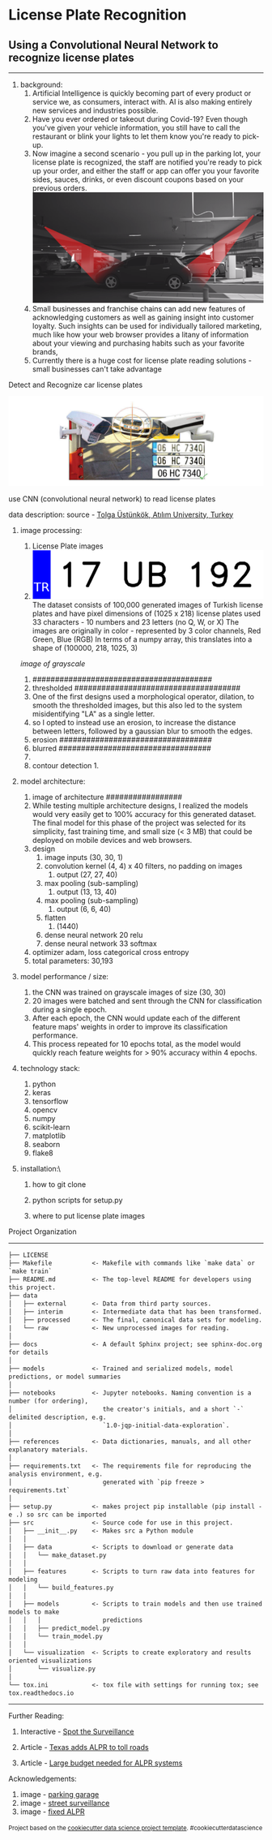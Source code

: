# License Plate Recognition

## Using a Convolutional Neural Network to recognize license plates

-----------------------------------------

1. background:
   1. Artificial Intelligence is quickly becoming part of every product or service we, as consumers, interact with.  AI is also making entirely new services and industries possible.
   2. Have you ever ordered or takeout during Covid-19?  Even though you've given your vehicle information, you still have to call the restaurant or blink your lights to let them know you're ready to pick-up.
   3. Now imagine a second scenario - you pull up in the parking lot, your license plate is recognized, the staff are notified you're ready to pick up your order, and either the staff or app can offer you your favorite sides, sauces, drinks, or even discount coupons based on your previous orders.
   ![parking garage](./images/Q-Free-Intrada-ALPR-graphic-702x336.png)
   4. Small businesses and franchise chains can add new features of acknowledging customers as well as gaining insight into customer loyalty.  Such insights can be used for individually tailored marketing, much like how your web browser provides a litany of information about your viewing and purchasing habits such as your favorite brands,
   5. Currently there is a huge cost for license plate reading solutions - small businesses can't take advantage

Detect and Recognize car license plates

![ALPR](./images/ALPR-100_metin.jpg)

use CNN (convolutional neural network) to read license plates

data description:
source - [Tolga Üstünkök, Atılım University, Turkey](https://www.kaggle.com/tustunkok/synthetic-turkish-license-plates) 


1. image processing:
   1. License Plate images
   2. ![unprocessed](./images/17-UB-192.png)
   The dataset consists of 100,000 generated images of Turkish license plates and have pixel dimensions of (1025 x 218)
   license plates used 33 characters - 10 numbers and 23 letters (no Q, W, or X)
   The images are originally in color - represented by 3 color channels, Red Green, Blue (RGB)
   In terms of a numpy array, this translates into a shape of (100000, 218, 1025, 3)
   
   *image of grayscale* 
      1. ########################################
      2. thresholded  #####################################
      3. One of the first designs used a morphological operator, dilation, to smooth the thresholded images, but this also led to the system misidentifying "LA" as a single letter.
      4. so I opted to instead use an erosion, to increase the distance between letters, followed by a gaussian blur to smooth the edges.
      5. erosion  ##################################
      6. blurred  ##################################
      7.  
   1. contour detection
      1. 

2. model architecture:
   1. image of architecture #################
   2. While testing multiple architecture designs, I realized the models would very easily get to 100% accuracy for this generated dataset.  The final model for this phase of the project was selected for its simplicity, fast training time, and small size (< 3 MB) that could be deployed on mobile devices and web browsers.
   3. design
      1. image inputs (30, 30, 1)
      2. convolution kernel (4, 4) x 40 filters, no padding on images
         1. output (27, 27, 40)
      3. max pooling (sub-sampling)
         1. output (13, 13, 40)
      4. max pooling (sub-sampling)
         1. output (6, 6, 40)
      5. flatten
         1. (1440)
      6. dense neural network 20 relu
      7. dense neural network 33 softmax
   4. optimizer adam, loss categorical cross entropy
   5. total parameters: 30,193

3. model performance / size:
   1. the CNN was trained on grayscale images of size (30, 30)
   2. 20 images were batched and sent through the CNN for classification during a single epoch.
   3. After each epoch, the CNN would update each of the different feature maps' weights in order to improve its classification performance.
   4. This process repeated for 10 epochs total, as the model would quickly reach feature weights for > 90% accuracy within 4 epochs.

4. technology stack:
   1. python
   2. keras
   3. tensorflow
   4. opencv
   5. numpy
   6. scikit-learn
   7. matplotlib
   8. seaborn
   9. flake8

5.  installation:\

    1. how to git clone

    2. python scripts for setup.py

    3. where to put license plate images

Project Organization

-----------------------------------------

    ├── LICENSE
    ├── Makefile           <- Makefile with commands like `make data` or `make train`
    ├── README.md          <- The top-level README for developers using this project.
    ├── data
    │   ├── external       <- Data from third party sources.
    │   ├── interim        <- Intermediate data that has been transformed.
    │   ├── processed      <- The final, canonical data sets for modeling.
    |   └── raw            <- New unprocessed images for reading.
    │
    ├── docs               <- A default Sphinx project; see sphinx-doc.org for details
    │
    ├── models             <- Trained and serialized models, model predictions, or model summaries
    │
    ├── notebooks          <- Jupyter notebooks. Naming convention is a number (for ordering),
    │                         the creator's initials, and a short `-` delimited description, e.g.
    │                         `1.0-jqp-initial-data-exploration`.
    │
    ├── references         <- Data dictionaries, manuals, and all other explanatory materials.
    │
    ├── requirements.txt   <- The requirements file for reproducing the analysis environment, e.g.
    │                         generated with `pip freeze > requirements.txt`
    │
    ├── setup.py           <- makes project pip installable (pip install -e .) so src can be imported
    ├── src                <- Source code for use in this project.
    │   ├── __init__.py    <- Makes src a Python module
    │   │
    │   ├── data           <- Scripts to download or generate data
    │   │   └── make_dataset.py
    │   │
    │   ├── features       <- Scripts to turn raw data into features for modeling
    │   │   └── build_features.py
    │   │
    │   ├── models         <- Scripts to train models and then use trained models to make
    │   │   │                 predictions
    │   │   ├── predict_model.py
    │   │   └── train_model.py
    │   │
    │   └── visualization  <- Scripts to create exploratory and results oriented visualizations
    │       └── visualize.py
    │
    └── tox.ini            <- tox file with settings for running tox; see tox.readthedocs.io

-----------------------------------------

Further Reading:

1. Interactive - [Spot the Surveillance](https://www.eff.org/spot-the-surveillance/index-desktop.html)

2. Article - [Texas adds ALPR to toll roads](https://www.traffictechnologytoday.com/news/tolling/aplr-technology-to-be-deployed-across-texas-toll-road-network.html)

3. Article - [Large budget needed for ALPR systems](https://riverland-tech.com/alpr/lpr-lights-camerasmoke-and-mirrors/)

Acknowledgements:
1. image - [parking garage](https://www.traffictechnologytoday.com/wp-content/uploads/2019/09/Q-Free-Intrada-ALPR-graphic-702x336.png)
2. image - [street surveillance](https://www.eff.org/sls/tech/automated-license-plate-readers/faq)
3. image - [fixed ALPR](https://www.optima-engineering.com/en/products/controlled-access-systems/vehicle-recognition-systems/automatic-license-plate-recognition-system-alpr-100)

<p><small>Project based on the <a target="_blank" href="https://drivendata.github.io/cookiecutter-data-science/">cookiecutter data science project template</a>. #cookiecutterdatascience</small></p>
